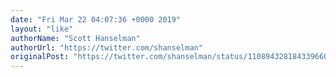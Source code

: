 ```yaml
---
date: "Fri Mar 22 04:07:36 +0000 2019"
layout: "like"
authorName: "Scott Hanselman"
authorUrl: "https://twitter.com/shanselman"
originalPost: "https://twitter.com/shanselman/status/1108943281843396608"
---
```

